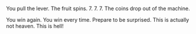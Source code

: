 You pull the lever. 
The fruit spins. 
7. 
7. 
7. 
The coins drop out of the machine.

You win again. You win every time. Prepare to be surprised. This is actually not heaven. This is hell!
